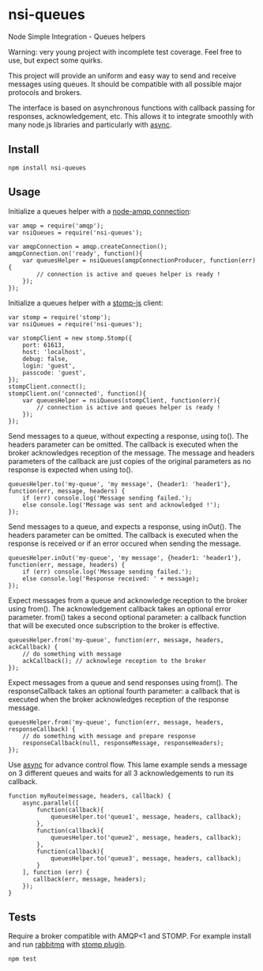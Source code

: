 nsi-queues
==========

Node Simple Integration - Queues helpers

Warning: very young project with incomplete test coverage. Feel free to use, but expect some quirks.

This project will provide an uniform and easy way to send and receive messages using queues.
It should be compatible with all possible major protocols and brokers.

The interface is based on asynchronous functions with callback passing for responses, acknowledgement, etc.
This allows it to integrate smoothly with many node.js libraries and particularly with [async](https://github.com/caolan/async).

Install
-------

	npm install nsi-queues

Usage
-----

Initialize a queues helper with a [node-amqp connection](https://github.com/postwait/node-amqp):

	var amqp = require('amqp');
	var nsiQueues = require('nsi-queues');

    var amqpConnection = amqp.createConnection();
	amqpConnection.on('ready', function(){
		var queuesHelper = nsiQueues(amqpConnectionProducer, function(err){
			// connection is active and queues helper is ready !
		});
	});

Initialize a queues helper with a [stomp-js](https://github.com/benjaminws/stomp-js) client:

	var stomp = require('stomp');
	var nsiQueues = require('nsi-queues');

    var stompClient = new stomp.Stomp({
		port: 61613,
		host: 'localhost',
		debug: false,
		login: 'guest',
		passcode: 'guest',
	});
	stompClient.connect();
	stompClient.on('connected', function(){
		var queuesHelper = nsiQueues(stompClient, function(err){
			// connection is active and queues helper is ready !
		});
	});

Send messages to a queue, without expecting a response, using to().
The headers parameter can be omitted.
The callback is executed when the broker acknowledges reception of the message.
The message and headers parameters of the callback are just copies of the original parameters as no response is expected when using to().

	queuesHelper.to('my-queue', 'my message', {header1: 'header1'}, function(err, message, headers) {
		if (err) console.log('Message sending failed.');
		else console.log('Message was sent and acknowledged !');
	});

Send messages to a queue, and expects a response, using inOut().
The headers parameter can be omitted.
The callback is executed when the response is received or if an error occured when sending the message.

	queuesHelper.inOut('my-queue', 'my message', {header1: 'header1'}, function(err, message, headers) {
		if (err) console.log('Message sending failed.');
		else console.log('Response received: ' + message);
	});

Expect messages from a queue and acknowledge reception to the broker using from().
The acknowledgement callback takes an optional error parameter.
from() takes a second optional parameter: a callback function that will be executed once subscription to the broker is effective.

	queuesHelper.from('my-queue', function(err, message, headers, ackCallback) {
		// do something with message
		ackCallback(); // acknowlege reception to the broker
	});

Expect messages from a queue and send responses using from().
The responseCallback takes an optional fourth parameter: a callback that is executed when the broker acknowledges reception of the response message.

	queuesHelper.from('my-queue', function(err, message, headers, responseCallback) {
		// do something with message and prepare response
		responseCallback(null, responseMessage, responseHeaders);
	});

Use [async](https://github.com/caolan/async) for advance control flow.
This lame example sends a message on 3 different queues and waits for all 3 acknowledgements to run its callback.
	
	function myRoute(message, headers, callback) {
		async.parallel([
		    function(callback){
		        queuesHelper.to('queue1', message, headers, callback);
		    },
		    function(callback){
		        queuesHelper.to('queue2', message, headers, callback);
		    },
		    function(callback){
		        queuesHelper.to('queue3', message, headers, callback);
		    }
		], function (err) {
		   callback(err, message, headers);
		});	
	}
	
Tests
-----

Require a broker compatible with AMQP<1 and STOMP. For example install and run [rabbitmq](https://www.rabbitmq.com/) with [stomp plugin](http://www.rabbitmq.com/stomp.html).

    npm test